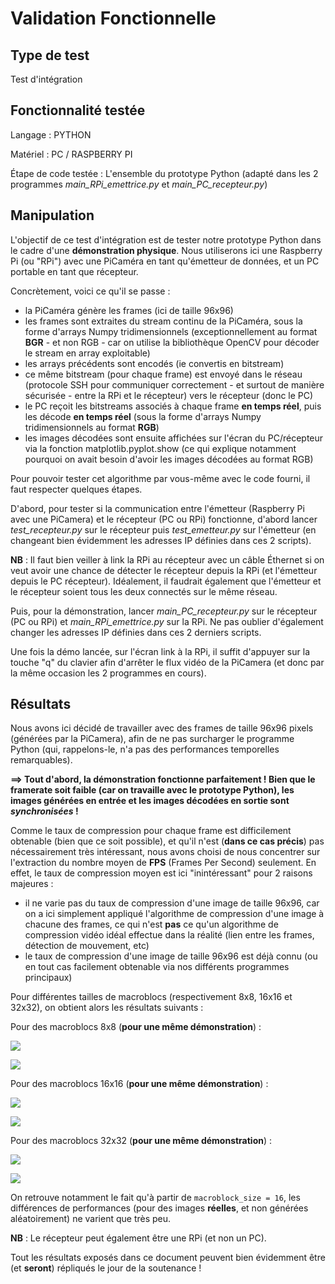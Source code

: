 # Validation Fonctionnelle

## Type de test 

Test d'intégration

## Fonctionnalité testée

Langage : PYTHON

Matériel : PC / RASPBERRY PI

Étape de code testée : L'ensemble du prototype Python (adapté dans les 2 programmes *main_RPi_emettrice.py* et *main_PC_recepteur.py*)

## Manipulation 

L'objectif de ce test d'intégration est de tester notre prototype Python dans le cadre d'une **démonstration physique**. Nous utiliserons ici une Raspberry Pi (ou "RPi") avec une PiCaméra en tant qu'émetteur de données, et un PC portable en tant que récepteur.

Concrètement, voici ce qu'il se passe :

- la PiCaméra génère les frames (ici de taille 96x96)
- les frames sont extraites du stream continu de la PiCaméra, sous la forme d'arrays Numpy tridimensionnels (exceptionnellement au format **BGR** - et non RGB - car on utilise la bibliothèque OpenCV pour décoder le stream en array exploitable)
- les arrays précédents sont encodés (ie convertis en bitstream)
- ce même bitstream (pour chaque frame) est envoyé dans le réseau (protocole SSH pour communiquer correctement - et surtout de manière sécurisée - entre la RPi et le récepteur) vers le récepteur (donc le PC)
- le PC reçoit les bitstreams associés à chaque frame **en temps réel**, puis les décode **en temps réel** (sous la forme d'arrays Numpy tridimensionnels au format **RGB**)
- les images décodées sont ensuite affichées sur l'écran du PC/récepteur via la fonction matplotlib.pyplot.show (ce qui explique notamment pourquoi on avait besoin d'avoir les images décodées au format RGB)

Pour pouvoir tester cet algorithme par vous-même avec le code fourni, il faut respecter quelques étapes.

D'abord, pour tester si la communication entre l'émetteur (Raspberry Pi avec une PiCamera) et le récepteur (PC ou RPi) fonctionne, d'abord lancer *test_recepteur.py* sur le récepteur puis *test_emetteur.py* sur l'émetteur (en changeant bien évidemment les adresses IP définies dans ces 2 scripts).

**NB** : Il faut bien veiller à link la RPi au récepteur avec un câble Éthernet si on veut avoir une chance de détecter le récepteur depuis la RPi (et l'émetteur depuis le PC récepteur). Idéalement, il faudrait également que l'émetteur et le récepteur soient tous les deux connectés sur le même réseau.

Puis, pour la démonstration, lancer *main_PC_recepteur.py* sur le récepteur (PC ou RPi) et *main_RPi_emettrice.py* sur la RPi. Ne pas oublier d'également changer les adresses IP définies dans ces 2 derniers scripts.

Une fois la démo lancée, sur l'écran link à la RPi, il suffit d'appuyer sur la touche "q" du clavier afin
d'arrêter le flux vidéo de la PiCamera (et donc par la même occasion les 2 programmes en cours).

## Résultats

Nous avons ici décidé de travailler avec des frames de taille 96x96 pixels (générées par la PiCamera), afin de ne pas surcharger le programme Python (qui, rappelons-le, n'a pas des performances temporelles remarquables).

**==> Tout d'abord, la démonstration fonctionne parfaitement ! Bien que le framerate soit faible (car on travaille avec le prototype Python), les images générées en entrée et les images décodées en sortie sont *synchronisées* !**

Comme le taux de compression pour chaque frame est difficilement obtenable (bien que ce soit possible), et qu'il n'est (**dans ce cas précis**) pas nécessairement très intéressant, nous avons choisi de nous concentrer sur l'extraction du nombre moyen de **FPS** (Frames Per Second) seulement. En effet, le taux de compression moyen est ici "inintéressant" pour 2 raisons majeures :

- il ne varie pas du taux de compression d'une image de taille 96x96, car on a ici simplement appliqué l'algorithme de compression d'une image à chacune des frames, ce qui n'est **pas** ce qu'un algorithme de compression vidéo idéal effectue dans la réalité (lien entre les frames, détection de mouvement, etc)
- le taux de compression d'une image de taille 96x96 est déjà connu (ou en tout cas facilement obtenable via nos différents programmes principaux)

Pour différentes tailles de macroblocs (respectivement 8x8, 16x16 et 32x32), on obtient alors les résultats suivants :

Pour des macroblocs 8x8 (**pour une même démonstration**) :

![](./assets/test_RPi_8x8_émetteur.PNG)

![](./assets/test_RPi_8x8_récepteur.PNG)



Pour des macroblocs 16x16 (**pour une même démonstration**) :

![](./assets/test_RPi_16x16_émetteur.PNG)

![](./assets/test_RPi_16x16_récepteur.PNG)



Pour des macroblocs 32x32 (**pour une même démonstration**) :

![](./assets/test_RPi_32x32_émetteur.PNG)

![](./assets/test_RPi_32x32_récepteur.PNG)



On retrouve notamment le fait qu'à partir de `macroblock_size = 16`, les différences de performances (pour des images **réelles**, et non générées aléatoirement) ne varient que très peu.

**NB** : Le récepteur peut également être une RPi (et non un PC).



Tout les résultats exposés dans ce document peuvent bien évidemment être (et **seront**) répliqués le jour de la soutenance !